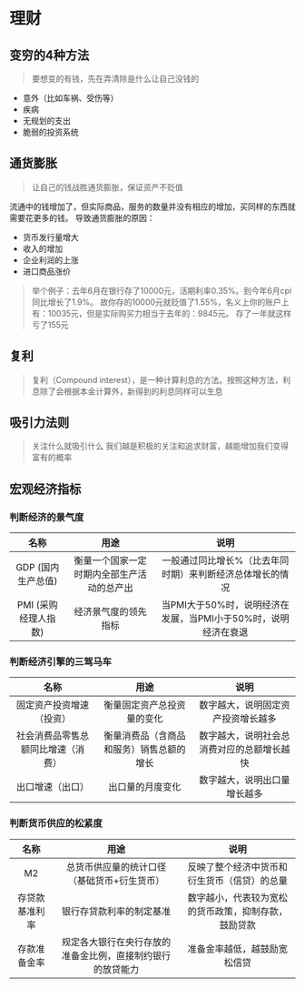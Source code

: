 # 理财

## 变穷的4种方法
> 要想变的有钱，先在弄清除是什么让自己没钱的
- 意外（比如车祸、受伤等）
- 疾病
- 无规划的支出
- 脆弱的投资系统
  
## 通货膨胀
> 让自己的钱战胜通货膨胀，保证资产不贬值

流通中的钱增加了，但实际商品，服务的数量并没有相应的增加，买同样的东西就需要花更多的钱。
导致通货膨胀的原因：
- 货币发行量增大
- 收入的增加
- 企业利润的上涨
- 进口商品涨价

> 举个例子：去年6月在银行存了10000元，活期利率0.35%。到今年6月cpi同比增长了1.9%。 故你存的10000元就贬值了1.55%，名义上你的账户上有：10035元，但是实际购买力相当于去年的：9845元。 存了一年就这样亏了155元

## 复利
> 复利（Compound interest），是一种计算利息的方法。按照这种方法，利息除了会根据本金计算外，新得到的利息同样可以生息

## 吸引力法则
> 关注什么就吸引什么
我们越是积极的关注和追求财富，越能增加我们变得富有的概率
## 宏观经济指标
### 判断经济的景气度
| 名称 | 用途 | 说明 |
| :-----:| :----: | :----: |
| GDP (国内生产总值) | 衡量一个国家一定时期内全部生产活动的总产出 | 一般通过同比增长%（比去年同时期）来判断经济总体增长的情况 |
| PMI (采购经理人指数) | 经济景气度的领先指标 | 当PMI大于50%时，说明经济在发展，当PMI小于50%时，说明经济在衰退 |

### 判断经济引擎的三驾马车
| 名称 | 用途 | 说明 |
| :-----:| :----: | :----: |
| 固定资产投资增速（投资） | 衡量固定资产总投资量的变化 | 数字越大，说明固定资产投资增长越多 |
| 社会消费品零售总额同比增速（消费） | 衡量消费品（含商品和服务）销售总额的增长 | 数字越大，说明社会总消费对应的总额增长越快 |
| 出口增速（出口） | 出口量的月度变化 | 数字越大，说明出口量增长越多 |

### 判断货币供应的松紧度
| 名称 | 用途 | 说明 |
| :-----:| :----: | :----: |
| M2 | 总货币供应量的统计口径（基础货币+衍生货币） | 反映了整个经济中货币和衍生货币（信贷）的总量 |
| 存贷款基准利率 | 银行存贷款利率的制定基准 | 数字越小，代表较为宽松的货币政策，抑制存款，鼓励贷款 |
| 存款准备金率 | 规定各大银行在央行存放的准备金比例，直接制约银行的放贷能力 | 准备金率越低，越鼓励宽松信贷 |

